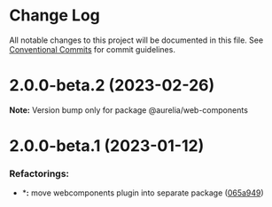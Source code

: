 # Change Log

All notable changes to this project will be documented in this file.
See [Conventional Commits](https://conventionalcommits.org) for commit guidelines.

<a name="2.0.0-beta.2"></a>
# 2.0.0-beta.2 (2023-02-26)

**Note:** Version bump only for package @aurelia/web-components

<a name="2.0.0-beta.1"></a>
# 2.0.0-beta.1 (2023-01-12)

### Refactorings:

* ***:** move webcomponents plugin into separate package ([065a949](https://github.com/aurelia/aurelia/commit/065a949))

